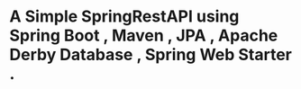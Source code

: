 # A  Simple SpringRestAPI using  Spring Boot , Maven , JPA , Apache Derby Database , Spring Web Starter .
